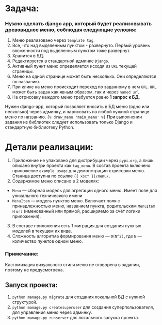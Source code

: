 # Задача:

### Нужно сделать django app, который будет реализовывать древовидное меню, соблюдая следующие условия:


1. Меню реализовано через `template tag`.
2. Все, что над выделенным пунктом - развернуто. Первый уровень вложенности под выделенным пунктом тоже развернут.
3. Хранится в БД.
4. Редактируется в стандартной админке `Django`.
5. Активный пункт меню определяется исходя из `URL` текущей страницы.
6. Меню на одной странице может быть несколько. Они определяются по названию.
7. При клике на меню происходит переход по заданному в нем `URL`. `URL` может быть задан как явным образом, так и через `named url`.
8. На отрисовку каждого меню требуется ровно **1 запрос к БД**.


 Нужен django-app, который позволяет вносить в БД меню (одно или несколько) через админку, и нарисовать на любой нужной странице меню по названию.
 `{% draw_menu 'main_menu' %}`
 При выполнении задания из библиотек следует использовать только Django и стандартную библиотеку Python.


# Детали реализации:

1. Приложение не упаковано для дистрибуции через `pypi.org`, а лишь описано внутри проекта как `tag_menu`. В состав проекта включено приложение `example_usage` для демонстрации отрисовки меню. Станица доступна по ссылке `{{ хост }}/menu/`.
2. Содержимое меню описано в 2 моделях:
* `Menu` — сборная модель для агрегации одного меню. Имеет поле для уникального технического имени
* `MenuItem` — модель пунктов меню. Включает поля с принадлежностью меню, названием пункта, родительским `MenuItem` и `url` (именованный или прямой, расширяемо за счёт логики приложения).
3. В составе приложения есть 1 миграция для создания нужных моделей в текущем их виде.
4. Сложность алгоритма формирования меню — `O(N^2)`, где `N` — количество пунктов одном меню.

### Примечание:
Кастомизация визуального стиля меню не оговорена в задании, поэтому не предусмотрена.

## Запуск проекта:
1. `python manage.py migrate` для создания локальной БД с нужной структурой.
2. `python manage.py createsuperuser` для создания суперпользователя, для управления меню через админку.
3. `python manage.py runserver` для локального запуска проекта.